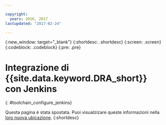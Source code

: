 ```yaml
---

copyright:
  years: 2016, 2017
lastupdated: "2017-02-24"

---
```


{:new_window: target="_blank"}
{:shortdesc: .shortdesc}
{:screen: .screen}
{:codeblock: .codeblock}
{:pre: .pre}

# Integrazione di {{site.data.keyword.DRA_short}} con Jenkins
{: #toolchain_configure_jenkins}

Questa pagina è stata spostata. Puoi visualzizare queste informazioni nella [loro nuova ubicazione](/docs/services/DevOpsInsights/insights_risk.html#integrate_jenkins).
{:shortdesc}


